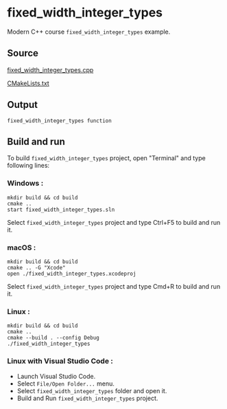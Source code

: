 # fixed_width_integer_types

Modern C++ course `fixed_width_integer_types` example.

## Source

[fixed_width_integer_types.cpp](fixed_width_integer_types.cpp)

[CMakeLists.txt](CMakeLists.txt)

## Output

```
fixed_width_integer_types function
```

## Build and run

To build `fixed_width_integer_types` project, open "Terminal" and type following lines:

### Windows :

``` shell
mkdir build && cd build
cmake .. 
start fixed_width_integer_types.sln
```

Select `fixed_width_integer_types` project and type Ctrl+F5 to build and run it.

### macOS :

``` shell
mkdir build && cd build
cmake .. -G "Xcode"
open ./fixed_width_integer_types.xcodeproj
```

Select `fixed_width_integer_types` project and type Cmd+R to build and run it.

### Linux :

``` shell
mkdir build && cd build
cmake .. 
cmake --build . --config Debug
./fixed_width_integer_types
```

### Linux with Visual Studio Code :

* Launch Visual Studio Code.
* Select `File/Open Folder...` menu.
* Select `fixed_width_integer_types` folder and open it.
* Build and Run `fixed_width_integer_types` project.
